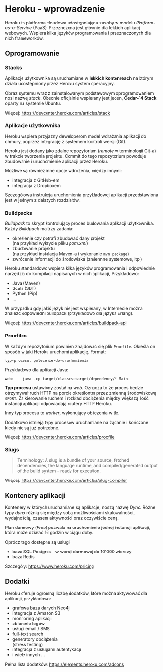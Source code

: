 # Heroku - wprowadzenie

Heroku to platforma cloudowa udostępniająca zasoby w modelu
*Platform-as-a-Service* (PaaS). Przeznczona jest głównie dla lekkich
aplikacji webowych. Wspiera kilka języków programowania i przeznaczonych
dla nich frameworków.

## Oprogramowanie

### Stacks

Aplikacje użytkownika są uruchamiane w **lekkich kontenreach** na którym
działa udostępniony przez Heroku system operacyjny.

Obraz systemu wraz z zainstalowanym podstawowym oprogramowaniem nosi nazwę
*stack*. Obecnie oficjalnie wspierany jest jeden, **Cedar-14 Stack** oparty
na systemie Ubuntu.

Więcej: <https://devcenter.heroku.com/articles/stack>

### Aplikacje użytkownika

Heroku wspiera przyjazny deweloperom model wdrażania aplikacji do chmury,
poprzez integrację z systemem kontroli wersji (Git).

Heroku jest dodany jako zdalne repozytorium (*remote* w terminologii Git-a)
w trakcie tworzenia projektu. Commit do tego repozytorium powoduje
zbudowanie i uruchomienie aplikacji przez Heroku.

Możliwe są również inne opcje wdrożenia, między innymi:
* integracja z GitHub-em
* integracja z Dropboxem

Szczegółowa instrukcja uruchomienia przykładowej aplikacji przedstawiona
jest w jednym z dalszych rozdziałów.

### Buildpacks

*Buildpack* to skrypt kontrolujący proces budowania aplikacji użytkownika.
Każdy *Buildpack* ma trzy zadania:
* określenie czy potrafi zbudować dany projekt  
  (na przykład wykrycie pliku *pom.xml*)
* zbudowanie projektu  
  (na przykład instalacja Maven-a i wykonanie `mvn package`)
* zwrócenie informacji do środowiska
  (zmiennne systemowe, itp.)

Heroku standardowo wspiera kilka języków programowania i odpowiednie narzędzia
do kompilacji napisanych w nich aplikacji, Przykładowo:
* Java (Maven)
* Scala (SBT)
* Python (Pip)
* ...

W przypadku gdy jakiś język nie jest wspierany, w Internecie można znaleźć
odpowiedni buildpack (przykładowo dla języka Erlang).

Więcej: <https://devcenter.heroku.com/articles/buildpack-api>

### Procfiles

W każdym repozytorium powinien znajdować się plik `Procfile`. Określa on sposób
w jaki Heroku uruchomi aplikację. Format:

```
typ-procesu: polecenie-do-uruchomienia
```

Przykładowo dla aplikacji Java:

```
web:    java -cp target/classes:target/dependency/* Main
```

**Typ procesu** ustawiony został na *web*. Oznacza to że proces będzie
otrzymywał ruch HTTP na porcie określontm przez zmienną środowiskową `$PORT`.
Za kierowanie ruchem i rozkład obciążenia między większą ilość instancji
aplikacji odpowiadają routery HTTP Heroku.

Inny typ procesu to *worker*, wykonujący obliczenia w tle.

Dodatkowo istnieją typy procesów uruchamiane na żądanie i kończone kiedy nie
są już potrzebne.

Więcej: <https://devcenter.heroku.com/articles/procfile>

### Slugs

> Terminology: A slug is a bundle of your source, fetched dependencies, the
  language runtime, and compiled/generated output of the build system -
  ready for execution.

Więcej: <https://devcenter.heroku.com/articles/slug-compiler>

## Kontenery aplikacji

Kontenery w których uruchamiane są aplikacje, noszą nazwę *Dyno*.
Różne typy *dyno* różnią się między sobą możliwościami skalowalności,
wydajnością, czasem aktywności oraz oczywiście ceną.

Plan darmowy (*Free*) pozwala na uruchomienie jednej instancji aplikacji,
która może działać 16 godzin w ciągu doby.

Oprócz tego dostępne są usługi:

* baza SQL Postgres - w wersji darmowej do 10'000 wierszy
* baza Redis

Szczegóły: <https://www.heroku.com/pricing>

## Dodatki

Heroku oferuje ogromną liczbę dodatków, które można aktywować dla aplikacji,
przykładowo:

* grafowa baza danych Neo4j
* integracja z Amazon S3
* monitoring aplikacji
* zbieranie logów
* usługi email / SMS
* full-text search
* generatory obciążenia  
  (stress testing)
* integracja z usługami autentykacji
* i wiele innych ...

Pełna lista dodatków: <https://elements.heroku.com/addons>
